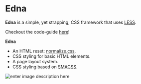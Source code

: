 # Edna
**Edna** is a simple, yet strapping, CSS framework that uses [LESS][1].

Checkout the code-guide [here][5]!

**Edna**

 - An HTML reset: [normalize.css][2].
 - CSS styling for basic HTML elements.
 - A page layout system.
 - CSS styling based on [SMACSS][3].

![enter image description here][4]


  [1]: http://lesscss.org/
  [2]: http://necolas.github.io/normalize.css/
  [3]: http://smacss.com/
  [4]: http://cl.ly/image/0M351m2n0O2g
  [5]: http://eae-buzzdev801.epnet.com:8030
